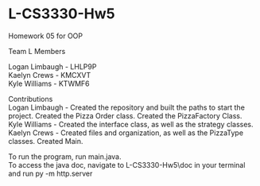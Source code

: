 # L-CS3330-Hw5
Homework 05 for OOP

Team L Members<br /> 

Logan Limbaugh - LHLP9P<br /> 
Kaelyn Crews - KMCXVT<br /> 
Kyle Williams - KTWMF6<br /> 

Contributions<br /> 
Logan Limbaugh - Created the repository and built the paths to start the project. Created the Pizza Order class. Created the PizzaFactory Class.<br /> 
Kyle Williams - Created the interface class, as well as the strategy classes.<br /> 
Kaelyn Crews - Created files and organization, as well as the PizzaType classes. Created Main.<br /> 

To run the program, run main.java.<br /> 
To access the java doc, navigate to L-CS3330-Hw5\doc in your terminal and run py -m http.server<br /> 
